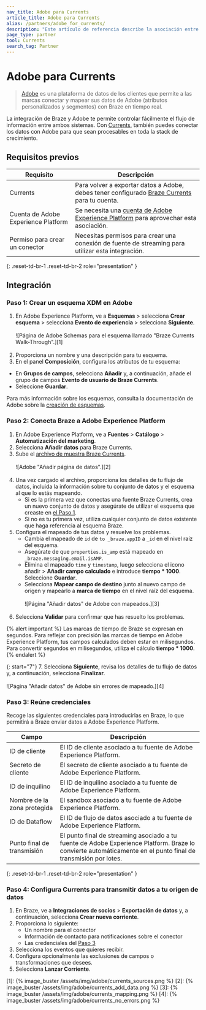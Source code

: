```yaml
---
nav_title: Adobe para Currents
article_title: Adobe para Currents
alias: /partners/adobe_for_currents/
description: "Este artículo de referencia describe la asociación entre Braze Currents y Adobe, una plataforma de datos de los clientes que permite a las marcas conectar y mapear sus datos de Adobe (atributos personalizados y segmentos) con Braze en tiempo real."
page_type: partner
tool: Currents
search_tag: Partner
---
```


# Adobe para Currents

> [Adobe](https://www.adobe.com/) es una plataforma de datos de los clientes que permite a las marcas conectar y mapear sus datos de Adobe (atributos personalizados y segmentos) con Braze en tiempo real.

La integración de Braze y Adobe te permite controlar fácilmente el flujo de información entre ambos sistemas. Con [Currents]({{site.baseurl}}/user_guide/data/braze_currents/), también puedes conectar los datos con Adobe para que sean procesables en toda la stack de crecimiento. 

## Requisitos previos

| Requisito | Descripción |
| ----------- | ----------- |
| Currents | Para volver a exportar datos a Adobe, debes tener configurado [Braze Currents]({{site.baseurl}}/user_guide/data_and_analytics/braze_currents/#access-currents) para tu cuenta. |
| Cuenta de Adobe Experience Platform | Se necesita una [cuenta de Adobe Experience Platform](https://experience.adobe.com/#/platform/home) para aprovechar esta asociación. |
| Permiso para crear un conector | Necesitas permisos para crear una conexión de fuente de streaming para utilizar esta integración. |
{: .reset-td-br-1 .reset-td-br-2 role="presentation" }

## Integración

### Paso 1: Crear un esquema XDM en Adobe

1. En Adobe Experience Platform, ve a **Esquemas** > selecciona **Crear esquema** > selecciona **Evento de experiencia** > selecciona **Siguiente**.<br><br>![Página de Adobe Schemas para el esquema llamado "Braze Currents Walk-Through".][1]<br><br>
2. Proporciona un nombre y una descripción para tu esquema. 
3. En el panel **Composición**, configura los atributos de tu esquema:
- En **Grupos de campos**, selecciona **Añadir** y, a continuación, añade el grupo de campos **Evento de usuario de Braze Currents**.
- Seleccione **Guardar**.

Para más información sobre los esquemas, consulta la documentación de Adobe sobre la [creación de esquemas](https://experienceleague.adobe.com/en/docs/experience-platform/xdm/tutorials/create-schema-ui).

### Paso 2: Conecta Braze a Adobe Experience Platform

1. En Adobe Experience Platform, ve a **Fuentes** > **Catálogo** > **Automatización del marketing**.
2. Selecciona **Añadir datos** para Braze Currents.
3. Sube el [archivo de muestra Braze Currents](https://github.com/Appboy/currents-examples/blob/master/sample-data/Adobe/adobe_examples.json).<br><br>![Adobe "Añadir página de datos".][2]<br><br>
4. Una vez cargado el archivo, proporciona los detalles de tu flujo de datos, incluida la información sobre tu conjunto de datos y el esquema al que lo estás mapeando. 
    - Si es la primera vez que conectas una fuente Braze Currents, crea un nuevo conjunto de datos y asegúrate de utilizar el esquema que creaste en [el Paso 1](#step-1-create-an-xdm-schema-in-adobe). 
    - Si no es tu primera vez, utiliza cualquier conjunto de datos existente que haga referencia al esquema Braze.
5. Configura el mapeado de tus datos y resuelve los problemas.
    - Cambia el mapeado de `id` de `to _braze.appID` a `_id` en el nivel raíz del esquema.
    - Asegúrate de que `properties.is_amp` está mapeado en `_braze.messaging.email.isAMP`.
    - Elimina el mapeado `time` y `timestamp`, luego selecciona el icono añadir > **Añadir campo calculado** e introduce **tiempo * 1000**. Seleccione **Guardar**.
    - Selecciona **Mapear campo de destino** junto al nuevo campo de origen y mapearlo a **marca de tiempo** en el nivel raíz del esquema. <br><br>![Página "Añadir datos" de Adobe con mapeados.][3]<br><br>
6. Selecciona **Validar** para confirmar que has resuelto los problemas.

{% alert important %}
Las marcas de tiempo de Braze se expresan en segundos. Para reflejar con precisión las marcas de tiempo en Adobe Experience Platform, tus campos calculados deben estar en milisegundos. Para convertir segundos en milisegundos, utiliza el cálculo **tiempo * 1000**.
{% endalert %}

{: start="7"}
7\. Selecciona **Siguiente**, revisa los detalles de tu flujo de datos y, a continuación, selecciona **Finalizar**.<br><br>![Página "Añadir datos" de Adobe sin errores de mapeado.][4]

### Paso 3: Reúne credenciales

Recoge las siguientes credenciales para introducirlas en Braze, lo que permitirá a Braze enviar datos a Adobe Experience Platform.

| Campo         |Descripción                          |
|---------------|-------------------------------------|
| ID de cliente     | El ID de cliente asociado a tu fuente de Adobe Experience Platform. |
| Secreto de cliente | El secreto de cliente asociado a tu fuente de Adobe Experience Platform. |
| ID de inquilino     | El ID de inquilino asociado a tu fuente de Adobe Experience Platform. |
| Nombre de la zona protegida  | El sandbox asociado a tu fuente de Adobe Experience Platform.   |
| ID de Dataflow   | El ID de flujo de datos asociado a tu fuente de Adobe Experience Platform.   |
| Punto final de transmisión  | El punto final de streaming asociado a tu fuente de Adobe Experience Platform. Braze lo convierte automáticamente en el punto final de transmisión por lotes. |
{: .reset-td-br-1 .reset-td-br-2 role="presentation" }

### Paso 4: Configura Currents para transmitir datos a tu origen de datos

1. En Braze, ve a **Integraciones de socios** > **Exportación de datos** y, a continuación, selecciona **Crear nueva corriente**. 
2. Proporciona lo siguiente:
    - Un nombre para el conector
    - Información de contacto para notificaciones sobre el conector
    - Las credenciales del [Paso 3](#step-3-gather-credentials)
3. Selecciona los eventos que quieres recibir.
4. Configura opcionalmente las exclusiones de campos o transformaciones que desees.
5. Selecciona **Lanzar Corriente**.

[1]: {% image_buster /assets/img/adobe/currents_sources.png %}
[2]: {% image_buster /assets/img/adobe/currents_add_data.png %}
[3]: {% image_buster /assets/img/adobe/currents_mapping.png %}
[4]: {% image_buster /assets/img/adobe/currents_no_errors.png %}